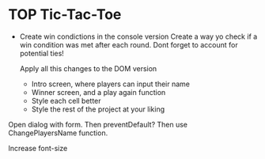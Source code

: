 # TOP Tic-Tac-Toe

- Create win condictions in the console version
    Create a way yo check if a win condition was met after each round.
        Dont forget to account for potential ties!
    
    Apply all this changes to the DOM version
    - Intro screen, where players can input their name
    - Winner screen, and a play again function
    - Style each cell better 
    - Style the rest of the project at your liking

Open dialog with form. Then preventDefault? Then use ChangePlayersName function.

Increase font-size 